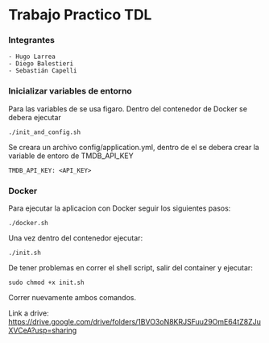 # Trabajo Practico TDL 

### Integrantes
    - Hugo Larrea
    - Diego Balestieri
    - Sebastián Capelli


### Inicializar variables de entorno

Para las variables de se usa figaro. Dentro del contenedor de Docker se debera ejecutar 

```
./init_and_config.sh
```

Se creara un archivo config/application.yml, dentro de el
se debera crear la variable de entoro de TMDB_API_KEY

```
TMDB_API_KEY: <API_KEY>
```
### Docker 

Para ejecutar la aplicacion con Docker seguir los siguientes pasos: 

```
./docker.sh
```
Una vez dentro del contenedor ejecutar: 

```
./init.sh
```

De tener problemas en correr el shell script, salir del container y ejecutar: 

```
sudo chmod +x init.sh
```
Correr nuevamente ambos comandos.

Link a drive: https://drive.google.com/drive/folders/1BVO3oN8KRJSFuu29OmE64tZ8ZJuXVCeA?usp=sharing
